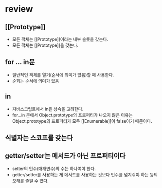# review

## [[Prototype]]

- 모든 객체는 [[Prototype]]이라는 내부 슬롯을 갖는다.
- 모든 객체는 [[Prototype]]을 갖는다.

## for ... in문

- 일반적인 객체를 열거(순서에 의미가 없음)할 때 사용한다.
- 순회는 순서에 의미가 있음

## in

- 자바스크립트에서 in은 상속을 고려한다.
- for...in 문에서 Object.prototype의 프로퍼티가 나오지 않은 이유는 Object.prototype의 프로퍼티가 모두 [[Enumerable]]이 false이기 때문이다.

## 식별자는 스코프를 갖는다

## getter/setter는 메서드가 아닌 프로퍼티이다

- setter의 인수(매개변수)의 수는 하나여야 한다.
- getter/setter를 사용하는 게 메서드를 사용하는 것보다 인수를 넘겨줘야 하는 등의 오해를 줄일 수 있다.
